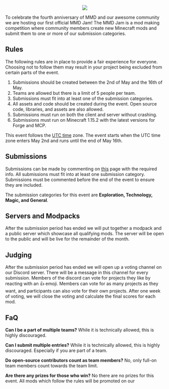 <p align="center"> 
  <img src="https://i.imgur.com/0hgmn3z.png">
</p>

To celebrate the fourth anniversary of MMD and our awesome community we are hosting our first official MMD Jam! The MMD Jam is a mod making competition where community members create new Minecraft mods and submit them to one or more of our submission categories. 

## Rules
The following rules are in place to provide a fair experience for everyone. Choosing not to follow them may result in your project being excluded from certain parts of the event.

1. Submissions should be created between the 2nd of May and the 16th of May.
2. Teams are allowed but there is a limit of 5 people per team.
3. Submissions must fit into at least one of the submission categories.
4. All assets and code should be created during the event. Open source code, libraries, and assets are also allowed.
5. Submissions must run on both the client and server without crashing.
6. Submissions must run on Minecraft 1.15.2 with the latest versions for Forge and MCP.

This event follows the [UTC time](https://www.timeanddate.com/worldclock/timezone/utc) zone. The event starts when the UTC time zone enters May 2nd and runs until the end of May 16th. 

## Submissions
Submissions can be made by commenting on [this]() page with the required info. All submissions must fit into at least one submission category. Submissions must be commented before the end of the event to ensure they are included. 

The submission categories for this event are **Exploration, Technology, Magic, and General**.

## Servers and Modpacks
After the submission period has ended we will put together a modpack and a public server which showcase all qualifying mods. The server will be open to the public and will be live for the remainder of the month. 

## Judging
After the submission period has ended we will open up a voting channel on our Discord server. There will be a message in this channel for every submission. Members of the discord can vote for projects they like by reacting with an 👍 emoji. Members can vote for as many projects as they want, and participants can also vote for their own projects. After one week of voting, we will close the voting and calculate the final scores for each mod.

## FaQ

**Can I be a part of multiple teams?**
While it is technically allowed, this is highly discouraged.

**Can I submit multiple entries?**
While it is technically allowed, this is highly discouraged. Especially if you are part of a team. 

**Do open-source contributors count as team members?**
No, only full-on team members count towards the team limit.

**Are there any prizes for those who win?**
No there are no prizes for this event. All mods which follow the rules will be promoted on our 
